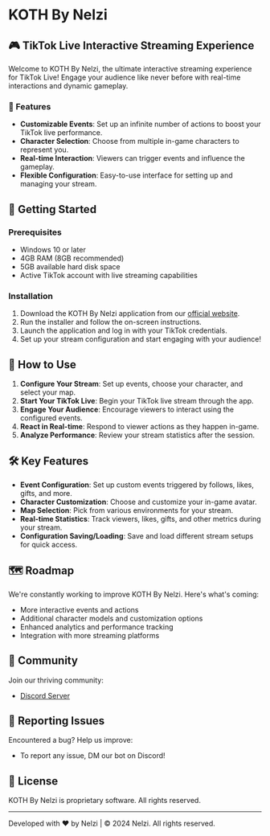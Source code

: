 # KOTH By Nelzi

## 🎮 TikTok Live Interactive Streaming Experience

Welcome to KOTH By Nelzi, the ultimate interactive streaming experience for TikTok Live! Engage your audience like never before with real-time interactions and dynamic gameplay.

### 🌟 Features

- **Customizable Events**: Set up an infinite number of actions to boost your TikTok live performance.
- **Character Selection**: Choose from multiple in-game characters to represent you.
- **Real-time Interaction**: Viewers can trigger events and influence the gameplay.
- **Flexible Configuration**: Easy-to-use interface for setting up and managing your stream.

## 🚀 Getting Started

### Prerequisites

- Windows 10 or later
- 4GB RAM (8GB recommended)
- 5GB available hard disk space
- Active TikTok account with live streaming capabilities

### Installation

1. Download the KOTH By Nelzi application from our [official website](https://koth.nelzi.me/download).
2. Run the installer and follow the on-screen instructions.
3. Launch the application and log in with your TikTok credentials.
4. Set up your stream configuration and start engaging with your audience!

## 🎥 How to Use

1. **Configure Your Stream**: Set up events, choose your character, and select your map.
2. **Start Your TikTok Live**: Begin your TikTok live stream through the app.
3. **Engage Your Audience**: Encourage viewers to interact using the configured events.
4. **React in Real-time**: Respond to viewer actions as they happen in-game.
5. **Analyze Performance**: Review your stream statistics after the session.

## 🛠️ Key Features

- **Event Configuration**: Set up custom events triggered by follows, likes, gifts, and more.
- **Character Customization**: Choose and customize your in-game avatar.
- **Map Selection**: Pick from various environments for your stream.
- **Real-time Statistics**: Track viewers, likes, gifts, and other metrics during your stream.
- **Configuration Saving/Loading**: Save and load different stream setups for quick access.

## 🗺️ Roadmap

We're constantly working to improve KOTH By Nelzi. Here's what's coming:

- More interactive events and actions
- Additional character models and customization options
- Enhanced analytics and performance tracking
- Integration with more streaming platforms

## 🤝 Community

Join our thriving community:

- [Discord Server](https://koth.nelzi.me/discord)

## 🐛 Reporting Issues

Encountered a bug? Help us improve:

- To report any issue, DM our bot on Discord!

## 📜 License

KOTH By Nelzi is proprietary software. All rights reserved.

---

Developed with ❤️ by Nelzi | © 2024 Nelzi. All rights reserved.
